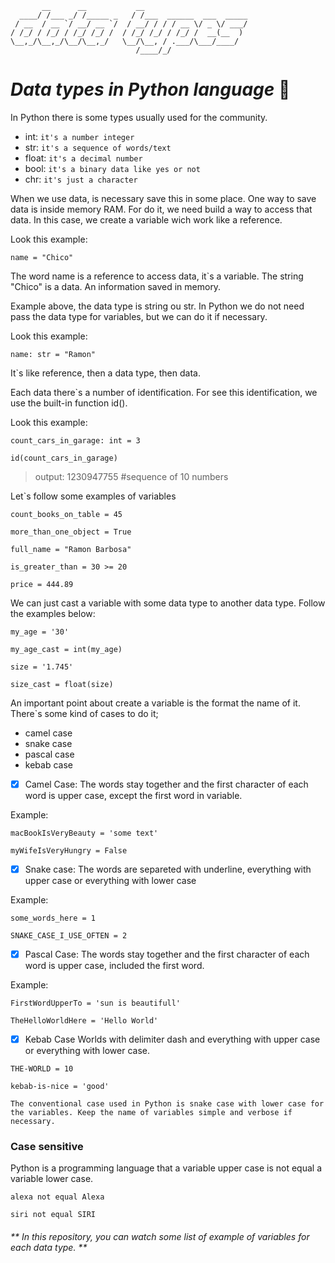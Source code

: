 ```
       __      __           __                       
  ____/ /___ _/ /_____ _   / /___  ______  ___  _____
 / __  / __ `/ __/ __ `/  / __/ / / / __ \/ _ \/ ___/
/ /_/ / /_/ / /_/ /_/ /  / /_/ /_/ / /_/ /  __(__  ) 
\__,_/\__,_/\__/\__,_/   \__/\__, / .___/\___/____/  
                            /____/_/                 
```


*Data types in Python language* 🐍
======================

In Python there is some types usually used for the community.

- int: `it's a number integer`
- str: `it's a sequence of words/text`
- float: `it's a decimal number`
- bool: `it's a binary data like yes or not`
- chr: `it's just a character`

When we use data, is necessary save this in some place. One way to save data is inside memory RAM.
For do it, we need build a way to access that data. In this case, we create a variable wich work like a reference.

Look this example:
```
name = "Chico"
```

The word name is a reference to access data, it`s a variable.
The string "Chico" is a data. An information saved in memory.

Example above, the data type is string ou str. In Python we do not need pass the data type for variables, but we can do it if necessary.

Look this example:
```
name: str = "Ramon"
```

It`s like reference, then a data type, then data.

Each data there`s a number of identification. For see this identification, we use the built-in function id().

Look this example:
```
count_cars_in_garage: int = 3

id(count_cars_in_garage)
```

> output: 1230947755  #sequence of 10 numbers

Let`s follow some examples of variables
```
count_books_on_table = 45

more_than_one_object = True

full_name = "Ramon Barbosa"

is_greater_than = 30 >= 20

price = 444.89
```

We can just cast a variable with some data type to another data type. Follow the examples below:
```
my_age = '30'

my_age_cast = int(my_age)

size = '1.745'

size_cast = float(size)
```

An important point about create a variable is the format the name of it.
There`s some kind of cases to do it; 

- camel case
- snake case
- pascal case
- kebab case

- [x] Camel Case:
The words stay together and the first character of each word is upper case, except the first word in variable.

Example:
```
macBookIsVeryBeauty = 'some text'

myWifeIsVeryHungry = False
```

- [x] Snake case:
The words are separeted with underline, everything with upper case or everything with lower case

Example:
```
some_words_here = 1

SNAKE_CASE_I_USE_OFTEN = 2
```

- [x] Pascal Case:
The words stay together and the first character of each word is upper case, included the first word.

Example:
```
FirstWordUpperTo = 'sun is beautifull'

TheHelloWorldHere = 'Hello World'
```

- [x] Kebab Case
Worlds with delimiter dash and everything with upper case or everything with lower case.
```
THE-WORLD = 10

kebab-is-nice = 'good'
```

`The conventional case used in Python is snake case with lower case for the variables. Keep the name of variables simple and verbose if necessary.`

### Case sensitive

Python is a programming language that a variable upper case is not equal a variable lower case.
```
alexa not equal Alexa

siri not equal SIRI
```

###### ** In this repository, you can watch some list of example of variables for each data type. **
